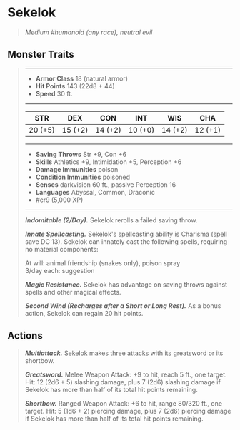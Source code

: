 # Sekelok
>*Medium #humanoid (any race), neutral evil*
## Monster Traits
>___
>- **Armor Class** 18 (natural armor)
>- **Hit Points** 143 (22d8 + 44)
>- **Speed** 30 ft.
>___
>|STR|DEX|CON|INT|WIS|CHA|
>|:---:|:---:|:---:|:---:|:---:|:---:|
>|20 (+5)|15 (+2)|14 (+2)|10 (+0)|14 (+2)|12 (+1)|
>___
>- **Saving Throws** Str +9, Con +6
>- **Skills** Athletics +9, Intimidation +5, Perception +6
>- **Damage Immunities** poison
>- **Condition Immunities** poisoned
>- **Senses** darkvision 60 ft., passive Perception 16
>- **Languages** Abyssal, Common, Draconic
>- #cr9 (5,000 XP)
>___
>***Indomitable (2/Day).*** Sekelok rerolls a failed saving throw.  
>
>***Innate Spellcasting.*** Sekelok's spellcasting ability is Charisma (spell save DC 13). Sekelok can innately cast the following spells, requiring no material components:  
>
>At will: animal friendship (snakes only), poison spray  
>3/day each: suggestion  
>
>
>***Magic Resistance.*** Sekelok has advantage on saving throws against spells and other magical effects.  
>
>***Second Wind (Recharges after a Short or Long Rest).*** As a bonus action, Sekelok can regain 20 hit points.  
>
## Actions
>***Multiattack.*** Sekelok makes three attacks with its greatsword or its shortbow.  
>
>***Greatsword.*** Melee Weapon Attack: +9 to hit, reach 5 ft., one target. Hit: 12 (2d6 + 5) slashing damage, plus 7 (2d6) slashing damage if Sekelok has more than half of its total hit points remaining.  
>
>***Shortbow.*** Ranged Weapon Attack: +6 to hit, range 80/320 ft., one target. Hit: 5 (1d6 + 2) piercing damage, plus 7 (2d6) piercing damage if Sekelok has more than half of its total hit points remaining.